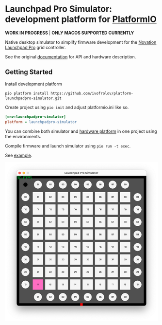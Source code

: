 # Launchpad Pro Simulator: development platform for [PlatformIO](https://platformio.org/)

**WORK IN PROGRESS** | **ONLY MACOS SUPPORTED CURRENTLY**

Native desktop simulator to simplify firmware development for the [Novation Launchpad Pro](https://novationmusic.com/products/launchpad-pro) grid controller.

See the original [documentation](https://github.com/dvhdr/launchpad-pro) for API and hardware description.

## Getting Started

Install development platform

    pio platform install https://github.com/ivofrolov/platform-launchpadpro-simulator.git

Create project using `pio init` and adjust platformio.ini like so.

``` ini
[env:launchpadpro-simulator]
platform = launchpadpro-simulator
```

You can combine both simulator and [hardware platform](https://github.com/ivofrolov/platform-launchpadpro) in one project using the environments.

Compile firmware and launch simulator using `pio run -t exec`.

See [example](/examples/simple).

![Screenshot](/assets/screenshot.png)
